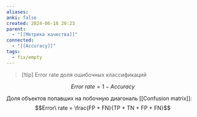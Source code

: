```yaml
---
aliases: 
anki: false
created: 2024-06-18 20:23
parent:
  - "[[Метрика качества]]"
connected:
  - "[[Accuracy]]"
tags:
  - fix/empty
---
```


> [!tip] Error rate
доля ошибочных классификаций

$$Error\ rate = 1 - Accuracy$$

Доля объектов попавших на побочную диагональ [[Confusion matrix]]: $$Error\ rate = \frac{FP + FN}{TP + TN + FP + FN}$$
